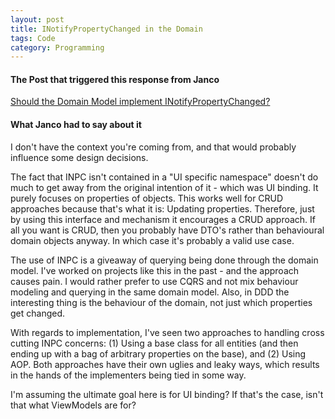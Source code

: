 ```yaml
---
layout: post
title: INotifyPropertyChanged in the Domain
tags: Code
category: Programming
---
```

#### The Post that triggered this response from Janco ####

[Should the Domain Model implement INotifyPropertyChanged?](http://blog.alner.net/archive/2010/02/26/should-the-domain-model-implement-inotifypropertychanged.aspx)

#### What Janco had to say about it ####

I don't have the context you're coming from, and that would probably influence some design decisions.

The fact that INPC isn't contained in a "UI specific namespace" doesn't do much to get away from the original intention of it - which was UI binding. It purely focuses on properties of objects. This works well for CRUD approaches because that's what it is: Updating properties. Therefore, just by using this interface and mechanism it encourages a CRUD approach. If all you want is CRUD, then you probably have DTO's rather than behavioural domain objects anyway. In which case it's probably a valid use case.  

The use of INPC is a giveaway of querying being done through the domain model. I've worked on projects like this in the past - and the approach causes pain. I would rather prefer to use CQRS and not mix behaviour modeling and querying in the same domain model. Also, in DDD the interesting thing is the behaviour of the domain, not just which properties get changed.  

With regards to implementation, I've seen two approaches to handling cross cutting INPC concerns: (1) Using a base class for all entities (and then ending up with a bag of arbitrary properties on the base), and (2) Using AOP. Both approaches have their own uglies and leaky ways, which results in the hands of the implementers being tied in some way.  

I'm assuming the ultimate goal here is for UI binding? If that's the case, isn't that what ViewModels are for?  
